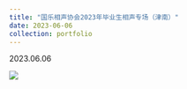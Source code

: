 ```yaml
---
title: "国乐相声协会2023年毕业生相声专场（津南）"
date: 2023-06-06
collection: portfolio
---
```


2023.06.06

<img src="https://llddeddym.github.io/images/2023-06-06.jpg"/>